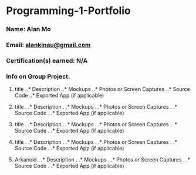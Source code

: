 # Programming-1-Portfolio

### Name: Alan Mo

### Email: alankinau@gmail.com

### Certification(s) earned: N/A

### Info on Group Project:

1. title
..* Description
..* Mockups
..* Photos or Screen Captures
..* Source Code
..* Exported App (if applicable)

2. title
. .* Description
. .* Mockups
. .* Photos or Screen Captures
. .* Source Code
. .* Exported App (if applicable)

3. title
. .* Description
. .* Mockups
. .* Photos or Screen Captures
. .* Source Code
. .* Exported App (if applicable)

4. title
. .* Description
. .* Mockups
. .* Photos or Screen Captures
. .* Source Code
. .* Exported App (if applicable)

5. Arkanoid
. .* Description
. .* Mockups
. .* Photos or Screen Captures
. .* Source Code
. .* Exported App (if applicable)
